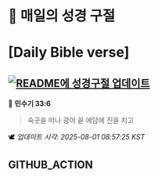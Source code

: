 # 🙏 매일의 성경 구절
# [Daily Bible verse]
## [![README에 성경구절 업데이트](https://github.com/DONGSUKA/first_test/actions/workflows/update-readme-bible.yml/badge.svg)](https://github.com/DONGSUKA/first_test/actions/workflows/update-readme-bible.yml)
<!-- START_BIBLE_VERSE -->
📖 **민수기 33:6**
> 숙곳을 떠나 광야 끝 에담에 진을 치고

🕊️ _업데이트 시각: 2025-08-01 08:57:25 KST_
  <!-- END_BIBLE_VERSE -->
## GITHUB_ACTION
